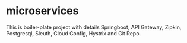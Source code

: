 # microservices

This is boiler-plate project with details Springboot, API Gateway,  Zipkin, Postgresql, Sleuth, Cloud Config, Hystrix and Git Repo.
